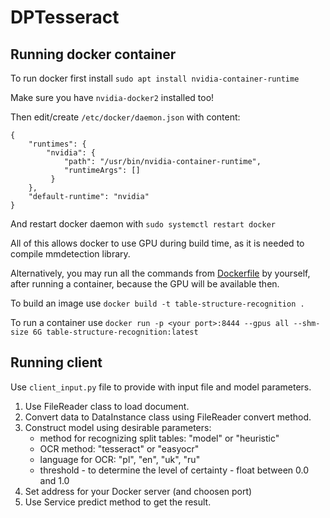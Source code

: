 # DPTesseract

## Running docker container

To run docker first install `sudo apt install nvidia-container-runtime`

Make sure you have `nvidia-docker2` installed too!

Then edit/create `/etc/docker/daemon.json` with content:

```
{
    "runtimes": {
        "nvidia": {
            "path": "/usr/bin/nvidia-container-runtime",
            "runtimeArgs": []
         } 
    },
    "default-runtime": "nvidia" 
}
```

And restart docker daemon with `sudo systemctl restart docker`

All of this allows docker to use GPU during build time, as it is needed to compile mmdetection library.

Alternatively, you may run all the commands from [Dockerfile](Dockerfile) by yourself, after running a container, because the GPU will be available then.


To build an image use `docker build -t table-structure-recognition .`

To run a container use `docker run -p <your port>:8444 --gpus all --shm-size 6G table-structure-recognition:latest`

## Running client

Use `client_input.py` file to provide with input file and model parameters. 
1. Use FileReader class to load document.
2. Convert data to DataInstance class using FileReader convert method.
3. Construct model using desirable parameters:
    - method for recognizing split tables: "model" or "heuristic"
    - OCR method: "tesseract" or "easyocr"
    - language for OCR: "pl", "en", "uk", "ru"
    - threshold - to determine the level of certainty - float between 0.0 and 1.0
4. Set address for your Docker server (and choosen port)
5. Use Service predict method to get the result.
